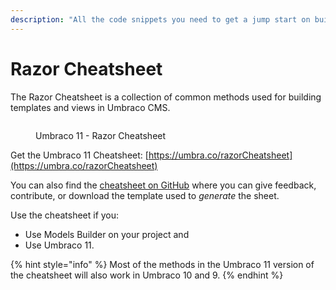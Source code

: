 ```yaml
---
description: "All the code snippets you need to get a jump start on building templates with Razor in Umbraco CMS."
---
```


# Razor Cheatsheet

The Razor Cheatsheet is a collection of common methods used for building templates and views in Umbraco CMS.&#x20;

<figure><img src="../../../../.gitbook/assets/razorcheatsheet.png" alt=""><figcaption><p>Umbraco 11 - Razor Cheatsheet</p></figcaption></figure>

Get the Umbraco 11 Cheatsheet: [https://umbra.co/razorCheatsheet](https://umbra.co/razorCheatsheet)

You can also find the [cheatsheet on GitHub](https://github.com/umbraco/UmbracoDocs/tree/RazorCheatSheet) where you can give feedback, contribute, or download the template used to _generate_ the sheet.

Use the cheatsheet if you:

* Use Models Builder on your project and
* Use Umbraco 11.

{% hint style="info" %}
Most of the methods in the Umbraco 11 version of the cheatsheet will also work in Umbraco 10 and 9.
{% endhint %}
